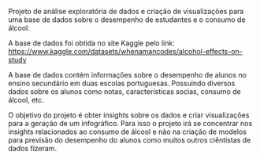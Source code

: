 
Projeto de análise exploratória de dados e criação de visualizações para uma base de dados sobre o desempenho de estudantes e o consumo de álcool. 

A base de dados foi obtida no site Kaggle pelo link:
https://www.kaggle.com/datasets/whenamancodes/alcohol-effects-on-study

A base de dados contém informações sobre o desempenho de alunos no ensino secundário em duas escolas portuguesas. Possuindo diversos dados sobre os alunos como notas, características socias, consumo de álcool, etc. 

O objetivo do projeto é obter insights sobre os dados e criar visualizações para a geração de um infográfico. Para isso o projeto irá se concentrar nos insights relacionados ao consumo de álcool e não na criação de modelos para previsão do desempenho do alunos como muitos outros ciêntistas de dados fizeram.

